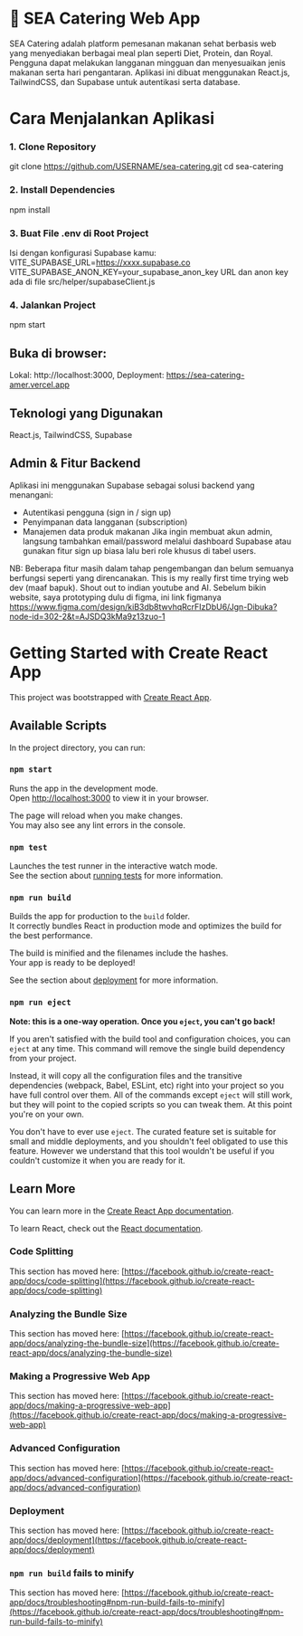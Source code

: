 # 🥗 SEA Catering Web App
SEA Catering adalah platform pemesanan makanan sehat berbasis web yang menyediakan berbagai meal plan seperti Diet, Protein, dan Royal. Pengguna dapat melakukan langganan mingguan dan menyesuaikan jenis makanan serta hari pengantaran. Aplikasi ini dibuat menggunakan React.js, TailwindCSS, dan Supabase untuk autentikasi serta database.

# Cara Menjalankan Aplikasi
### 1. Clone Repository
git clone https://github.com/USERNAME/sea-catering.git
cd sea-catering

### 2. Install Dependencies
npm install

### 3. Buat File .env di Root Project
Isi dengan konfigurasi Supabase kamu:
VITE_SUPABASE_URL=https://xxxx.supabase.co
VITE_SUPABASE_ANON_KEY=your_supabase_anon_key
URL dan anon key ada di file src/helper/supabaseClient.js

### 4. Jalankan Project
npm start

## Buka di browser:
Lokal: http://localhost:3000, Deployment: https://sea-catering-amer.vercel.app

## Teknologi yang Digunakan
React.js, TailwindCSS, Supabase

## Admin & Fitur Backend
Aplikasi ini menggunakan Supabase sebagai solusi backend yang menangani:
- Autentikasi pengguna (sign in / sign up)
- Penyimpanan data langganan (subscription)
- Manajemen data produk makanan
Jika ingin membuat akun admin, langsung tambahkan email/password melalui dashboard Supabase atau gunakan fitur sign up biasa lalu beri role khusus di tabel users.

NB:
Beberapa fitur masih dalam tahap pengembangan dan belum semuanya berfungsi seperti yang direncanakan. This is my really first time trying web dev (maaf bapuk). Shout out to indian youtube and AI.
Sebelum bikin website, saya prototyping dulu di figma, ini link figmanya
https://www.figma.com/design/kiB3db8twvhqRcrFIzDbU6/Jgn-Dibuka?node-id=302-2&t=AJSDQ3kMa9z13zuo-1

# Getting Started with Create React App

This project was bootstrapped with [Create React App](https://github.com/facebook/create-react-app).

## Available Scripts

In the project directory, you can run:

### `npm start`

Runs the app in the development mode.\
Open [http://localhost:3000](http://localhost:3000) to view it in your browser.

The page will reload when you make changes.\
You may also see any lint errors in the console.

### `npm test`

Launches the test runner in the interactive watch mode.\
See the section about [running tests](https://facebook.github.io/create-react-app/docs/running-tests) for more information.

### `npm run build`

Builds the app for production to the `build` folder.\
It correctly bundles React in production mode and optimizes the build for the best performance.

The build is minified and the filenames include the hashes.\
Your app is ready to be deployed!

See the section about [deployment](https://facebook.github.io/create-react-app/docs/deployment) for more information.

### `npm run eject`

**Note: this is a one-way operation. Once you `eject`, you can't go back!**

If you aren't satisfied with the build tool and configuration choices, you can `eject` at any time. This command will remove the single build dependency from your project.

Instead, it will copy all the configuration files and the transitive dependencies (webpack, Babel, ESLint, etc) right into your project so you have full control over them. All of the commands except `eject` will still work, but they will point to the copied scripts so you can tweak them. At this point you're on your own.

You don't have to ever use `eject`. The curated feature set is suitable for small and middle deployments, and you shouldn't feel obligated to use this feature. However we understand that this tool wouldn't be useful if you couldn't customize it when you are ready for it.

## Learn More

You can learn more in the [Create React App documentation](https://facebook.github.io/create-react-app/docs/getting-started).

To learn React, check out the [React documentation](https://reactjs.org/).

### Code Splitting

This section has moved here: [https://facebook.github.io/create-react-app/docs/code-splitting](https://facebook.github.io/create-react-app/docs/code-splitting)

### Analyzing the Bundle Size

This section has moved here: [https://facebook.github.io/create-react-app/docs/analyzing-the-bundle-size](https://facebook.github.io/create-react-app/docs/analyzing-the-bundle-size)

### Making a Progressive Web App

This section has moved here: [https://facebook.github.io/create-react-app/docs/making-a-progressive-web-app](https://facebook.github.io/create-react-app/docs/making-a-progressive-web-app)

### Advanced Configuration

This section has moved here: [https://facebook.github.io/create-react-app/docs/advanced-configuration](https://facebook.github.io/create-react-app/docs/advanced-configuration)

### Deployment

This section has moved here: [https://facebook.github.io/create-react-app/docs/deployment](https://facebook.github.io/create-react-app/docs/deployment)

### `npm run build` fails to minify

This section has moved here: [https://facebook.github.io/create-react-app/docs/troubleshooting#npm-run-build-fails-to-minify](https://facebook.github.io/create-react-app/docs/troubleshooting#npm-run-build-fails-to-minify)
